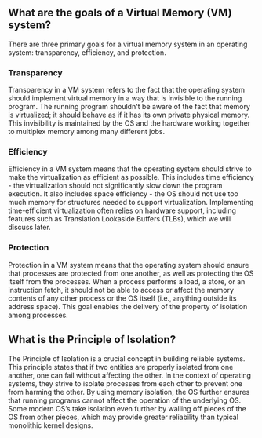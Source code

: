 ## What are the goals of a Virtual Memory (VM) system?

There are three primary goals for a virtual memory system in an operating system: transparency, efficiency, and protection.

### Transparency

Transparency in a VM system refers to the fact that the operating system should implement virtual memory in a way that is invisible to the running program. The running program shouldn't be aware of the fact that memory is virtualized; it should behave as if it has its own private physical memory. This invisibility is maintained by the OS and the hardware working together to multiplex memory among many different jobs.

### Efficiency

Efficiency in a VM system means that the operating system should strive to make the virtualization as efficient as possible. This includes time efficiency - the virtualization should not significantly slow down the program execution. It also includes space efficiency - the OS should not use too much memory for structures needed to support virtualization. Implementing time-efficient virtualization often relies on hardware support, including features such as Translation Lookaside Buffers (TLBs), which we will discuss later.

### Protection

Protection in a VM system means that the operating system should ensure that processes are protected from one another, as well as protecting the OS itself from the processes. When a process performs a load, a store, or an instruction fetch, it should not be able to access or affect the memory contents of any other process or the OS itself (i.e., anything outside its address space). This goal enables the delivery of the property of isolation among processes.

## What is the Principle of Isolation?

The Principle of Isolation is a crucial concept in building reliable systems. This principle states that if two entities are properly isolated from one another, one can fail without affecting the other. In the context of operating systems, they strive to isolate processes from each other to prevent one from harming the other. By using memory isolation, the OS further ensures that running programs cannot affect the operation of the underlying OS. Some modern OS’s take isolation even further by walling off pieces of the OS from other pieces, which may provide greater reliability than typical monolithic kernel designs.
